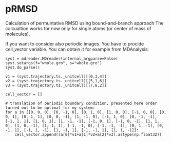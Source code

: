 # pRMSD
Calculation of permuntative RMSD using bound-and-branch approach
The calcualtion works for now only for single atoms (or center of mass of molecules). 


If you want to consider also periodic images. You have to procide cell_vector variable. You can obtain it for example from MDAnalysis:

```
syst = mdreader.MDreader(internal_argparse=False)
syst.setargs(f="whole.gro", s="whole.gro")
syst.do_parse()

v1 = (syst.trajectory.ts._unitcell)[[0,3,4]]
v2 = (syst.trajectory.ts._unitcell)[[5,1,6]]
v3 = (syst.trajectory.ts._unitcell)[[7,8,2]]

cell_vector = []

# translation of periodic boundary condition, presented here order turned out to be optimal for my system:
for a in [[0, 0, 0], [0, -1, 0], [0, 1, 0], [1, 0, 0], [-1, 0, 0], [0, 0, 1], [0, 1, 1], [0, 0, -1], [1, -1, 0], [-1, 1, 0], [0, -1, -1], [-1, 1, 1], [1, 0, 1], [1, -1, -1], [-1, 0, 1], [-1, 0, -1], [1, 1, 0], [1, 0, -1], [1, 1, 1], [-1, -1, 0], [-1, -1, -1], [0, 1, -1], [0, -1, 1], [-1, 1, -1], [1, -1, 1], [-1, -1, 1], [1, 1, -1]]:
    cell_vector.append((a[0]*v1+a[1]*v2+a[2]*v3).astype(np.float32))
```


